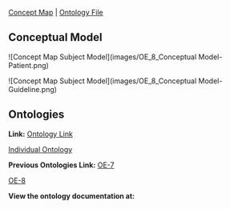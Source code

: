 [Concept Map](#conceptual-model) | [Ontology File](#ontologies)

## Conceptual Model
![Concept Map Subject Model](images/OE_8_Conceptual Model-Patient.png)

![Concept Map Subject Model](images/OE_8_Conceptual Model-Guideline.png)

## Ontologies

**Link:**
[Ontology Link](patient-guideline-recommender.rdf)

[Individual Ontology](patient-guideline-recommender-individuals.rdf)

**Previous Ontologies Link:**
[OE-7](files/OE_7_PatientGuidelineRecommender.rdf)

[OE-8](files/OE_6_patient-guideline-recommender.rdf)


**View the ontology documentation at:**
